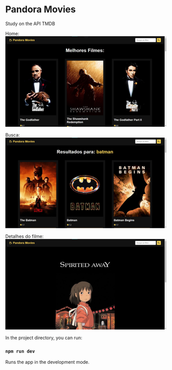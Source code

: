 # Pandora Movies
Study on the API TMDB

Home:
<img src="src/assets/img1.jpg" width="700px"/>
<br>

Busca:
<img src="src/assets/img2.jpg" width="700px"/>
<br>

Detalhes do filme:
<img src="src/assets/img3.jpg" width="700px"/>
<br>

In the project directory, you can run:

### `npm run dev`

Runs the app in the development mode.